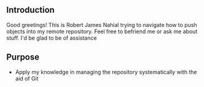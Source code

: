 ## Introduction

Good greetings! This is Robert James Nahial trying to navigate how to push objects into my remote repository.
Feel free to befriend me or ask me about stuff. I'd be glad to be of assistance


## Purpose

- Apply my knowledge in managing the repository systematically with the aid of Git
